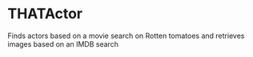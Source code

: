 THATActor
=========

Finds actors based on a movie search on Rotten tomatoes and retrieves images based on an IMDB search
